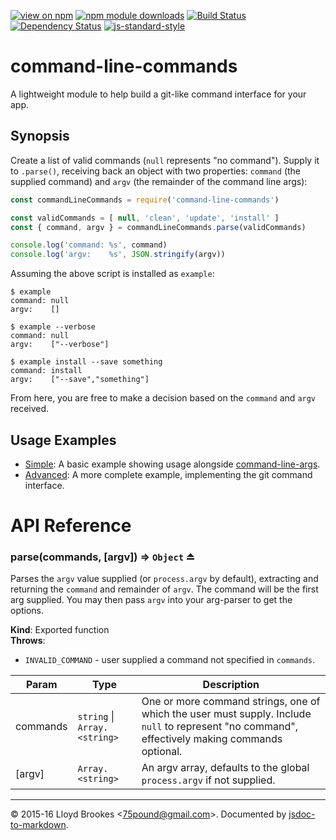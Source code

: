 [![view on npm](http://img.shields.io/npm/v/command-line-commands.svg)](https://www.npmjs.org/package/command-line-commands)
[![npm module downloads](http://img.shields.io/npm/dt/command-line-commands.svg)](https://www.npmjs.org/package/command-line-commands)
[![Build Status](https://travis-ci.org/75lb/command-line-commands.svg?branch=master)](https://travis-ci.org/75lb/command-line-commands)
[![Dependency Status](https://david-dm.org/75lb/command-line-commands.svg)](https://david-dm.org/75lb/command-line-commands)
[![js-standard-style](https://img.shields.io/badge/code%20style-standard-brightgreen.svg)](https://github.com/feross/standard)

# command-line-commands
A lightweight module to help build a git-like command interface for your app.

## Synopsis

Create a list of valid commands (`null` represents "no command"). Supply it to `.parse()`, receiving back an object with two properties: `command` (the supplied command) and `argv` (the remainder of the command line args):
```js
const commandLineCommands = require('command-line-commands')

const validCommands = [ null, 'clean', 'update', 'install' ]
const { command, argv } = commandLineCommands.parse(validCommands)

console.log('command: %s', command)
console.log('argv:    %s', JSON.stringify(argv))
```

Assuming the above script is installed as `example`:
```
$ example
command: null
argv:    []

$ example --verbose
command: null
argv:    ["--verbose"]

$ example install --save something
command: install
argv:    ["--save","something"]
```

From here, you are free to make a decision based on the `command` and `argv` received.

## Usage Examples

- [Simple](https://github.com/75lb/command-line-commands/blob/next/example/simple.js): A basic example showing usage alongside [command-line-args](https://github.com/75lb/command-line-args).
- [Advanced](https://github.com/75lb/command-line-commands/blob/next/example/advanced/git.js): A more complete example, implementing the git command interface.

# API Reference
<a name="exp_module_command-line-commands--parse"></a>

### parse(commands, [argv]) ⇒ <code>Object</code> ⏏
Parses the `argv` value supplied (or `process.argv` by default), extracting and returning the `command` and remainder of `argv`. The command will be the first arg supplied. You may then pass `argv` into your arg-parser to get the options.

**Kind**: Exported function  
**Throws**:

- `INVALID_COMMAND` - user supplied a command not specified in `commands`.


| Param | Type | Description |
| --- | --- | --- |
| commands | <code>string</code> &#124; <code>Array.&lt;string&gt;</code> | One or more command strings, one of which the user must supply. Include `null` to represent "no command", effectively making commands optional. |
| [argv] | <code>Array.&lt;string&gt;</code> | An argv array, defaults to the global `process.argv` if not supplied. |


* * *

&copy; 2015-16 Lloyd Brookes \<75pound@gmail.com\>. Documented by [jsdoc-to-markdown](https://github.com/jsdoc2md/jsdoc-to-markdown).
